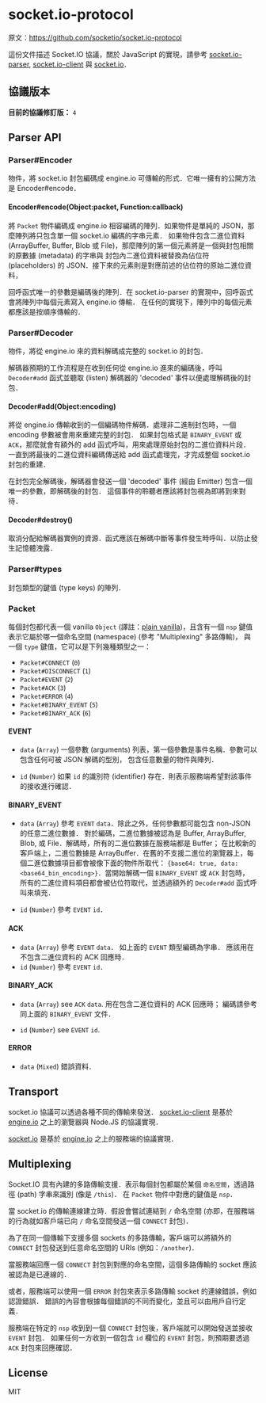 # socket.io-protocol

原文：https://github.com/socketio/socket.io-protocol

這份文件描述 Socket.IO 協議，關於 JavaScript 的實現，請參考
[socket.io-parser](https://github.com/learnboost/socket.io-parser),
[socket.io-client](https://github.com/learnboost/socket.io-client)
與 [socket.io](https://github.com/learnboost/socket.io)．

## 協議版本

**目前的協議修訂版：** `4`

## Parser API

### Parser#Encoder

物件，將 socket.io 封包編碼成 engine.io 可傳輸的形式．它唯一擁有的公開方法是 Encoder#encode．

#### Encoder#encode(Object:packet, Function:callback)

將 `Packet` 物件編碼成 engine.io 相容編碼的陣列．如果物件是單純的 JSON，那麼陣列將只包含單一個 socket.io 編碼的字串元素．
如果物件包含二進位資料 (ArrayBuffer, Buffer, Blob 或 File)，那麼陣列的第一個元素將是一個與封包相關的原數據 (metadata) 的字串與
封包內二進位資料被替換為佔位符 (placeholders) 的 JSON．接下來的元素則是對應前述的佔位符的原始二進位資料，

回呼函式唯一的參數是編碼後的陣列．在 socket.io-parser 的實現中，回呼函式會將陣列中每個元素寫入 engine.io 傳輸．
在任何的實現下，陣列中的每個元素都應該是按順序傳輸的．

### Parser#Decoder

物件，將從 engine.io 來的資料解碼成完整的 socket.io 的封包．

解碼器預期的工作流程是在收到任何從 engine.io 進來的編碼後，呼叫 `Decoder#add` 函式並聽取 (listen) 解碼器的 'decoded' 事件以便處理解碼後的封包．

#### Decoder#add(Object:encoding)

將從 engine.io 傳輸收到的一個編碼物件解碼．處理非二進制封包時，一個 encoding 參數被會用來重建完整的封包．
如果封包格式是 `BINARY_EVENT` 或 `ACK`，那麼就會有額外的 add 函式呼叫，用來處理原始封包的二進位資料片段．
一直到將最後的二進位資料編碼傳送給 add 函式處理完，才完成整個 socket.io 封包的重建．

在封包完全解碼後，解碼器會發送一個 'decoded' 事件 (經由 Emitter) 包含一個唯一的參數，即解碼後的封包．
這個事件的聆聽者應該將封包視為即將到來對待．

#### Decoder#destroy()

取消分配給解碼器實例的資源．函式應該在解碼中斷等事件發生時呼叫．以防止發生記憶體洩露．

### Parser#types

封包類型的鍵值 (type keys) 的陣列．

### Packet

每個封包都代表一個 vanilla `Object` (譯註：[plain vanilla][0])，且含有一個 `nsp` 鍵值表示它屬於哪一個命名空間 (namespace) (參考 "Multiplexing" 多路傳輸)，
與一個 `type` 鍵值，它可以是下列幾種類型之一：

  - `Packet#CONNECT` (`0`)
  - `Packet#DISCONNECT` (`1`)
  - `Packet#EVENT` (`2`)
  - `Packet#ACK` (`3`)
  - `Packet#ERROR` (`4`)
  - `Packet#BINARY_EVENT` (`5`)
  - `Packet#BINARY_ACK` (`6`)

#### EVENT

  - `data` (`Array`) 一個參數 (arguments) 列表，第一個參數是事件名稱．參數可以包含任何可被 JSON 解碼的型別，
    包含任意數量的物件與陣列．

  - `id` (`Number`) 如果 `id` 的識別符 (identifier) 存在．則表示服務端希望對該事件的接收進行確認．

#### BINARY_EVENT

  - `data` (`Array`) 參考 `EVENT` `data`．除此之外，任何參數都可能包含 non-JSON 的任意二進位數據．
    對於編碼，二進位數據被認為是 Buffer, ArrayBuffer, Blob, 或 File．解碼時，所有的二進位數據在服務端都是 Buffer；
    在比較新的客戶端上，二進位數據是 ArrayBuffer．在舊的不支援二進位的瀏覽器上，每個二進位數據項目都會被像下面的物件所取代：
    `{base64: true, data: <base64_bin_encoding>}`．當開始解碼一個 `BINARY_EVENT` 或 `ACK` 封包時，
    所有的二進位資料項目都會被佔位符取代，並透過額外的 `Decoder#add` 函式呼叫來填充．

  - `id` (`Number`) 參考 `EVENT` `id`．

#### ACK

  - `data` (`Array`) 參考 `EVENT` `data`． 如上面的 `EVENT` 類型編碼為字串．
    應該用在不包含二進位資料的 ACK 回應時．
  - `id` (`Number`) 參考 `EVENT` `id`．

#### BINARY_ACK

  - `data` (`Array`) see `ACK` `data`. 用在包含二進位資料的 ACK 回應時；
    編碼請參考同上面的 `BINARY_EVENT` 文件．

  - `id` (`Number`) see `EVENT` `id`.

#### ERROR

  - `data` (`Mixed`) 錯誤資料．

## Transport

socket.io 協議可以透過各種不同的傳輸來發送．
[socket.io-client](http://github.com/learnboost/socket.io-client)
是基於 [engine.io](http://github.com/learnboost/engine.io) 之上的瀏覽器與 Node.JS 的協議實現．

[socket.io](http://github.com/learnboost/socket.io) 是基於
[engine.io](http://github.com/learnboost/engine.io) 之上的服務端的協議實現．

## Multiplexing

Socket.IO 具有內建的多路傳輸支援．表示每個封包都屬於某個 `命名空間`，透過路徑 (path) 字串來識別 (像是 `/this`)．
在 `Packet` 物件中對應的鍵值是 `nsp`．

當 socket.io 的傳輸連線建立時．假設會嘗試連結到 `/` 命名空間 (亦即，在服務端的行為就如客戶端已向 `/` 命名空間發送一個 `CONNECT` 封包)．

為了在同一個傳輸下支援多個 sockets 的多路傳輸，客戶端可以將額外的 `CONNECT` 封包發送到任意命名空間的 URIs (例如：`/another`)．

當服務端回應一個 `CONNECT` 封包到對應的命名空間，這個多路傳輸的 socket 應該被認為是已連線的．

或者，服務端可以使用一個 `ERROR` 封包來表示多路傳輸 socket 的連線錯誤，例如認證錯誤．
錯誤的內容會根據每個錯誤的不同而變化，並且可以由用戶自行定義．

服務端在特定的 `nsp` 收到到一個 `CONNECT` 封包後，客戶端就可以開始發送並接收 `EVENT` 封包．
如果任何一方收到一個包含 `id` 欄位的 `EVENT` 封包，則預期要透過 `ACK` 封包來回應確認．

## License

MIT

[0]: https://en.wikipedia.org/wiki/Plain_vanilla